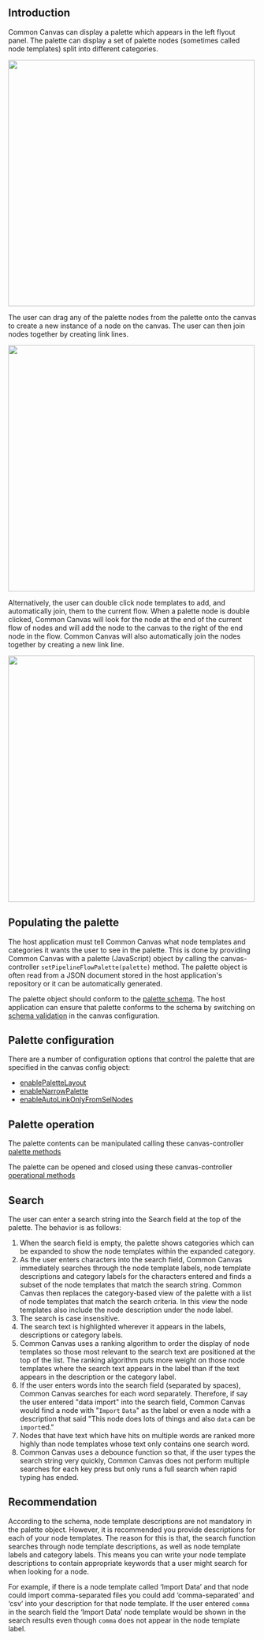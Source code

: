 ## Introduction

Common Canvas can display a palette which appears in the left flyout panel. The palette can display a set of palette nodes (sometimes called node templates) split into different categories.

<img src="../assets/cc-palette.gif" width="500" />

The user can drag any of the palette nodes from the palette onto the canvas to create a new instance of a node on the canvas. The user can then join nodes together by creating link lines.

<img src="../assets/cc-flow-editor-create-node.gif" width="500" />

Alternatively, the user can double click node templates to add, and automatically join, them to the current flow. When a palette node is double clicked, Common Canvas will look for the node at the end of the current flow of nodes and will add the node to the canvas to the right of the end node in the flow. Common Canvas will also automatically join the nodes together by creating a new link line.

<img src="../assets/cc-palette-double-click.gif" width="500" />


## Populating the palette

The host application must tell Common Canvas what node templates and categories it wants the user to see in the palette. This is done by providing Common Canvas with a palette (JavaScript) object by calling the canvas-controller `setPipelineFlowPalette(palette)` method. The palette object is often read from a JSON document stored in the host application's repository or it can be automatically generated.

The palette object should conform to the [palette schema](https://github.com/elyra-ai/pipeline-schemas/blob/412d70176953ed9ac2e6a03f7135b09b7565fc5d/common-canvas/palette/palette-v3-schema.json). The host application can ensure that palette conforms to the schema by switching on [schema validation](03.02.01-canvas-config.md#schemavalidation) in the canvas configuration.


## Palette configuration

There are a number of configuration options that control the palette that are specified in the canvas config object:

* [enablePaletteLayout](03.02.01-canvas-config.md#enablepalettelayout)
* [enableNarrowPalette](03.02.01-canvas-config.md#enablenarrowpalette)
* [enableAutoLinkOnlyFromSelNodes](03.02.01-canvas-config.md#enableautolinkonlyfromselnodes)

## Palette operation

The palette contents can be manipulated calling these canvas-controller [palette methods](03.04-canvas-controller.md#palette-methods)

The palette can be opened and closed using these canvas-controller [operational methods](03.04-canvas-controller.md#palette-methods_1)

## Search

The user can enter a search string into the Search field at the top of the palette. The behavior is as follows:

1. When the search field is empty, the palette shows categories which can be expanded to show the node templates within the expanded category.
2. As the user enters characters into the search field, Common Canvas immediately searches through the node template labels, node template descriptions and category labels for the characters entered and finds a subset of the node templates that match the search string. Common Canvas then replaces the category-based view of the palette with a list of node templates that match the search criteria. In this view the node templates also include the node description under the node label.
3. The search is case insensitive.
4. The search text is highlighted wherever it appears in the labels, descriptions or category labels.
5. Common Canvas uses a ranking algorithm to order the display of node templates so those most relevant to the search text are positioned at the top of the list. The ranking algorithm puts more weight on those node templates where the search text appears in the label than if the text appears in the description or the category label.
6. If the user enters words into the search field (separated by spaces), Common Canvas searches for each word separately. Therefore, if say the user entered "data import" into the search field, Common Canvas would find a node with "`Import` `Data`" as the label or even a node with a description that said "This node does lots of things and also `data` can be `import`ed."
7. Nodes that have text which have hits on multiple words are ranked more highly than node templates whose text only contains one search word.
8. Common Canvas uses a debounce function so that, if the user types the search string very quickly, Common Canvas does not perform multiple searches for each key press but only runs a full search when rapid typing has ended.

## Recommendation

According to the schema, node template descriptions are not mandatory in the palette object. However, it is recommended you provide descriptions for each of your node templates. The reason for this is that, the search function searches through node template descriptions, as well as node template labels and category labels. This means you can write your node template descriptions to contain appropriate keywords that a user might search for when looking for a node.

For example, if there is a node template called ‘Import Data’ and that node could import comma-separated files you could add ‘comma-separated’ and ‘csv’ into your description for that node template. If the user entered `comma` in the search field the ‘Import Data’ node template would be shown in the search results even though `comma` does not appear in the node template label.
